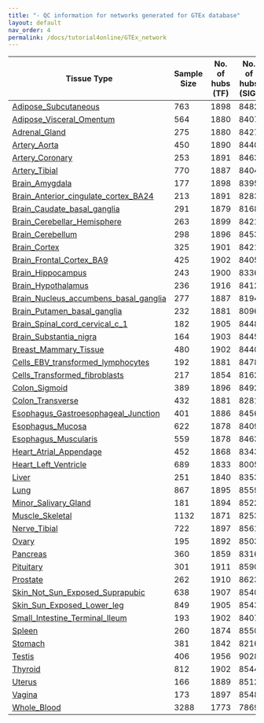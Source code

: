 ```yaml
---
title: "- QC information for networks generated for GTEx database"
layout: default
nav_order: 4
permalink: /docs/tutorial4online/GTEx_network
---
```


| Tissue Type                                                                                           | Sample Size | No. of hubs (TF) | No. of hubs (SIG) | No. of total genes | No. of edges |
|-------------------------------------------------------------------------------------------------------|-------------|------------------|-------------------|--------------------|--------------|
|[Adipose_Subcutaneous](GTEx_network_QC/Adipose_SubcutaneousnetQC.html)| 763 |1898|8482|21478|748106
|[Adipose_Visceral_Omentum](GTEx_network_QC/Adipose_Visceral_OmentumnetQC.html)| 564 |1880|8407|19492|527263
|[Adrenal_Gland](GTEx_network_QC/Adrenal_GlandnetQC.html)| 275 |1880|8427|20817|741880
|[Artery_Aorta](GTEx_network_QC/Artery_AortanetQC.html)| 450 |1890|8440|21533|847886
|[Artery_Coronary](GTEx_network_QC/Artery_CoronarynetQC.html)| 253 |1891|8463|21535|953909
|[Artery_Tibial](GTEx_network_QC/Artery_TibialnetQC.html)| 770 |1887|8404|20991|792675
|[Brain_Amygdala](GTEx_network_QC/Brain_AmygdalanetQC.html)| 177 |1898|8395|19695|577441
|[Brain_Anterior_cingulate_cortex_BA24](GTEx_network_QC/Brain_Anterior_cingulate_cortex_BA24netQC.html)| 213 |1891|8283|19278|541470
|[Brain_Caudate_basal_ganglia](GTEx_network_QC/Brain_Caudate_basal_ganglianetQC.html)| 291 |1879|8168|18362|487432
|[Brain_Cerebellar_Hemisphere](GTEx_network_QC/Brain_Cerebellar_HemispherenetQC.html)| 263 |1899|8421|20411|549276
|[Brain_Cerebellum](GTEx_network_QC/Brain_CerebellumnetQC.html)| 298 |1896|8453|21447|559565
|[Brain_Cortex](GTEx_network_QC/Brain_CortexnetQC.html)| 325 |1901|8421|20101|564814
|[Brain_Frontal_Cortex_BA9](GTEx_network_QC/Brain_Frontal_Cortex_BA9netQC.html)| 425 |1902|8405|19799|557345
|[Brain_Hippocampus](GTEx_network_QC/Brain_HippocampusnetQC.html)| 243 |1900|8336|19296|572179
|[Brain_Hypothalamus](GTEx_network_QC/Brain_HypothalamusnetQC.html)| 236 |1916|8412|19608|561057
|[Brain_Nucleus_accumbens_basal_ganglia](GTEx_network_QC/Brain_Nucleus_accumbens_basal_ganglianetQC.html)| 277 |1887|8194|18763|511001
|[Brain_Putamen_basal_ganglia](GTEx_network_QC/Brain_Putamen_basal_ganglianetQC.html)| 232 |1881|8096|18014|463706
|[Brain_Spinal_cord_cervical_c_1](GTEx_network_QC/Brain_Spinal_cord_cervical_c_1netQC.html)| 182 |1905|8448|19597|588439
|[Brain_Substantia_nigra](GTEx_network_QC/Brain_Substantia_nigranetQC.html)| 164 |1903|8445|19732|549376
|[Breast_Mammary_Tissue](GTEx_network_QC/Breast_Mammary_TissuenetQC.html)| 480 |1902|8440|20395|570403
|[Cells_EBV_transformed_lymphocytes](GTEx_network_QC/Cells_EBV_transformed_lymphocytesnetQC.html)| 192 |1881|8478|21853|970419
|[Cells_Transformed_fibroblasts](GTEx_network_QC/Cells_Transformed_fibroblastsnetQC.html)| 217 |1854|8162|18638|395354
|[Colon_Sigmoid](GTEx_network_QC/Colon_SigmoidnetQC.html)| 389 |1896|8492|21218|845675
|[Colon_Transverse](GTEx_network_QC/Colon_TransversenetQC.html)| 432 |1881|8281|18798|426845
|[Esophagus_Gastroesophageal_Junction](GTEx_network_QC/Esophagus_Gastroesophageal_JunctionnetQC.html)| 401 |1886|8456|20845|747937
|[Esophagus_Mucosa](GTEx_network_QC/Esophagus_MucosanetQC.html)| 622 |1878|8409|19872|523176
|[Esophagus_Muscularis](GTEx_network_QC/Esophagus_MuscularisnetQC.html)| 559 |1878|8463|20684|644457
|[Heart_Atrial_Appendage](GTEx_network_QC/Heart_Atrial_AppendagenetQC.html)| 452 |1868|8343|19064|549378
|[Heart_Left_Ventricle](GTEx_network_QC/Heart_Left_VentriclenetQC.html)| 689 |1833|8005|16946|402611
|[Liver](GTEx_network_QC/LivernetQC.html)| 251 |1840|8353|19655|685787
|[Lung](GTEx_network_QC/LungnetQC.html)| 867 |1895|8559|22000|674020
|[Minor_Salivary_Gland](GTEx_network_QC/Minor_Salivary_GlandnetQC.html)| 181 |1894|8522|21241|706291
|[Muscle_Skeletal](GTEx_network_QC/Muscle_SkeletalnetQC.html)| 1132 |1871|8253|18880|455219
|[Nerve_Tibial](GTEx_network_QC/Nerve_TibialnetQC.html)| 722 |1897|8561|22805|716865
|[Ovary](GTEx_network_QC/OvarynetQC.html)| 195 |1892|8503|22360|987284
|[Pancreas](GTEx_network_QC/PancreasnetQC.html)| 360 |1859|8316|18124|465621
|[Pituitary](GTEx_network_QC/PituitarynetQC.html)| 301 |1911|8590|22601|846479
|[Prostate](GTEx_network_QC/ProstatenetQC.html)| 262 |1910|8623|22137|847158
|[Skin_Not_Sun_Exposed_Suprapubic](GTEx_network_QC/Skin_Not_Sun_Exposed_SuprapubicnetQC.html)| 638 |1907|8540|21712|718220
|[Skin_Sun_Exposed_Lower_leg](GTEx_network_QC/Skin_Sun_Exposed_Lower_legnetQC.html)| 849 |1905|8543|21463|630414
|[Small_Intestine_Terminal_Ileum](GTEx_network_QC/Small_Intestine_Terminal_IleumnetQC.html)| 193 |1902|8407|19777|502693
|[Spleen](GTEx_network_QC/SpleennetQC.html)| 260 |1874|8550|22109|762506
|[Stomach](GTEx_network_QC/StomachnetQC.html)| 381 |1842|8216|18273|465055
|[Testis](GTEx_network_QC/TestisnetQC.html)| 406 |1956|9028|25531|598255
|[Thyroid](GTEx_network_QC/ThyroidnetQC.html)| 812 |1902|8544|22642|739934
|[Uterus](GTEx_network_QC/UterusnetQC.html)| 166 |1889|8512|22088|924647
|[Vagina](GTEx_network_QC/VaginanetQC.html)| 173 |1897|8548|21583|707535
|[Whole_Blood](GTEx_network_QC/Whole_BloodnetQC.html)| 3288 |1773|7869|17011|307150